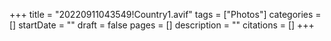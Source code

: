+++
title = "20220911043549!Country1.avif"
tags = ["Photos"]
categories = []
startDate = ""
draft = false
pages = []
description = ""
citations = []
+++
